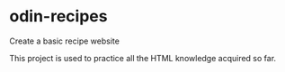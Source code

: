 # odin-recipes

Create a basic recipe website

This project is used to practice all the HTML knowledge acquired so far.
